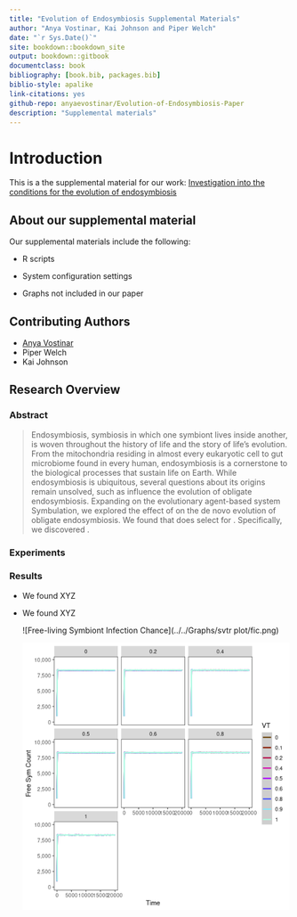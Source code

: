 ```yaml
--- 
title: "Evolution of Endosymbiosis Supplemental Materials"
author: "Anya Vostinar, Kai Johnson and Piper Welch"
date: "`r Sys.Date()`"
site: bookdown::bookdown_site
output: bookdown::gitbook
documentclass: book
bibliography: [book.bib, packages.bib]
biblio-style: apalike
link-citations: yes
github-repo: anyaevostinar/Evolution-of-Endosymbiosis-Paper
description: "Supplemental materials"
---
```


# Introduction 

This is a the supplemental material for our work: [Investigation into the conditions for the evolution of endosymbiosis](https://github.com/anyaevostinar/Evolution-of-Endosymbiosis-Paper)

## About our supplemental material 

Our supplemental materials include the following:

- R scripts 

- System configuration settings 

- Graphs not included in our paper 

## Contributing Authors
- [Anya Vostinar](https://anyaevostinar.github.io/)
- Piper Welch
- Kai Johnson

## Research Overview 

### Abstract 
> Endosymbiosis, symbiosis in which one symbiont lives inside another,  is woven throughout the history of life and the story of life’s evolution.
From the mitochondria residing in almost every eukaryotic cell to gut microbiome found in every human, endosymbiosis is a cornerstone to the biological processes that sustain life on Earth.
While endosymbiosis is ubiquitous, several questions about its origins remain unsolved, such as <XYZ factor> influence the evolution of obligate endosymbiosis.
Expanding on the evolutionary agent-based system Symbulation, we explored the effect of <XYZ factor> on the de novo evolution of obligate endosymbiosis.
We found that <XYZ conditions> does select for <XYZ thing>. 
Specifically, we discovered <XYZ thing we found in more depth>.

### Experiments 

### Results
- We found XYZ
- We found XYZ
  
  ![Free-living Symbiont Infection Chance](../../Graphs/svtr plot/fic.png)
  
  ![Graph Check](../fsc.png)
